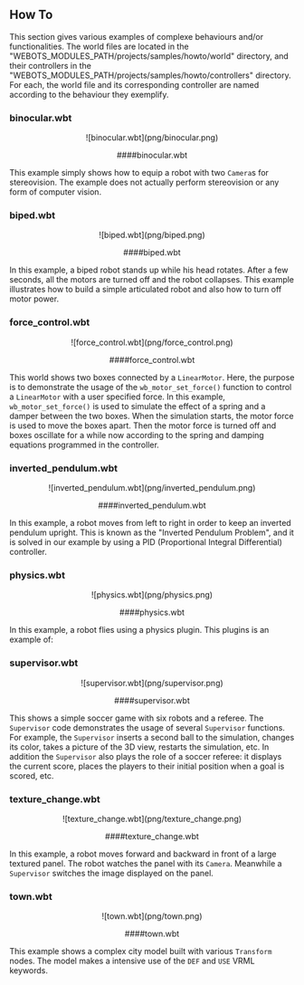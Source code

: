 ## How To

This section gives various examples of complexe behaviours and/or
functionalities. The world files are located in the
"WEBOTS_MODULES_PATH/projects/samples/howto/world" directory, and their
controllers in the "WEBOTS_MODULES_PATH/projects/samples/howto/controllers"
directory. For each, the world file and its corresponding controller are named
according to the behaviour they exemplify.

### binocular.wbt

<center>
![binocular.wbt](png/binocular.png)

####binocular.wbt
</center>

This example simply shows how to equip a robot with two `Camera`s for
stereovision. The example does not actually perform stereovision or any form of
computer vision.

### biped.wbt

<center>
![biped.wbt](png/biped.png)

####biped.wbt
</center>

In this example, a biped robot stands up while his head rotates. After a few
seconds, all the motors are turned off and the robot collapses. This example
illustrates how to build a simple articulated robot and also how to turn off
motor power.

### force_control.wbt

<center>
![force_control.wbt](png/force_control.png)

####force_control.wbt
</center>

This world shows two boxes connected by a `LinearMotor`. Here, the purpose is to
demonstrate the usage of the `wb_motor_set_force()` function to control a
`LinearMotor` with a user specified force. In this example,
`wb_motor_set_force()` is used to simulate the effect of a spring and a damper
between the two boxes. When the simulation starts, the motor force is used to
move the boxes apart. Then the motor force is turned off and boxes oscillate for
a while now according to the spring and damping equations programmed in the
controller.

### inverted_pendulum.wbt

<center>
![inverted_pendulum.wbt](png/inverted_pendulum.png)

####inverted_pendulum.wbt
</center>

In this example, a robot moves from left to right in order to keep an inverted
pendulum upright. This is known as the "Inverted Pendulum Problem", and it is
solved in our example by using a PID (Proportional Integral Differential)
controller.

### physics.wbt

<center>
![physics.wbt](png/physics.png)

####physics.wbt
</center>

In this example, a robot flies using a physics plugin. This plugins is an
example of:

### supervisor.wbt

<center>
![supervisor.wbt](png/supervisor.png)

####supervisor.wbt
</center>

This shows a simple soccer game with six robots and a referee. The `Supervisor`
code demonstrates the usage of several `Supervisor` functions. For example, the
`Supervisor` inserts a second ball to the simulation, changes its color, takes a
picture of the 3D view, restarts the simulation, etc. In addition the
`Supervisor` also plays the role of a soccer referee: it displays the current
score, places the players to their initial position when a goal is scored, etc.

### texture_change.wbt

<center>
![texture_change.wbt](png/texture_change.png)

####texture_change.wbt
</center>

In this example, a robot moves forward and backward in front of a large textured
panel. The robot watches the panel with its `Camera`. Meanwhile a `Supervisor`
switches the image displayed on the panel.

### town.wbt

<center>
![town.wbt](png/town.png)

####town.wbt
</center>

This example shows a complex city model built with various `Transform` nodes.
The model makes a intensive use of the `DEF` and `USE` VRML keywords.


